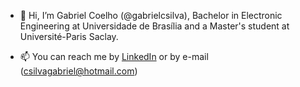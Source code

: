- 👋 Hi, I’m Gabriel Coelho (@gabrielcsilva), Bachelor in Electronic Engineering at Universidade de Brasília and a Master's student at Université-Paris Saclay.

- 📫 You can reach me by [LinkedIn](https://www.linkedin.com/in/csilvagabriel/) or by e-mail (csilvagabriel@hotmail.com)

<!---
gabrielcsilva/gabrielcsilva is a ✨ special ✨ repository because its `README.md` (this file) appears on your GitHub profile.
You can click the Preview link to take a look at your changes.

- 👀 I’m interested in ...
- 🌱 I’m currently learning ...
- 💞️ I’m looking to collaborate on ...
--->
